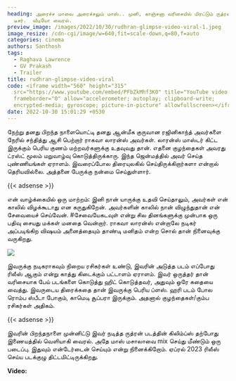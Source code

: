 ```yaml
---
heading: அரைச்ச மாவை அரைச்சலும் மாஸ்.. முனி, காஞ்சனா வரிசையில் மிரட்டும் ருத்ரன்
  டீசர்.  வீடியோ வைரல்.
preview_image: /images/2022/10/30/rudhran-glimpse-video-viral-1.jpeg
image_resize: /cdn-cgi/image/w=640,fit=scale-down,q=80,f=auto
categories: cinema
authors: Santhosh
tags:
  - Raghava Lawrence
  - GV Prakash
  - Trailer
title: rudhran-glimpse-video-viral
code: <iframe width="560" height="315"
  src="https://www.youtube.com/embed/PFbZkMhf3K0" title="YouTube video player"
  frameborder="0" allow="accelerometer; autoplay; clipboard-write;
  encrypted-media; gyroscope; picture-in-picture" allowfullscreen></iframe>
date: 2022-10-30 15:01:29 +0530
---
```



நேற்று தனது பிறந்த நாளையொட்டி தனது ஆன்மீக குருவான ரஜினிகாந்த் அவர்களை நேரில் சந்தித்து ஆசி பெற்றார் ராகவா லாரன்ஸ் அவர்கள். லாரன்ஸ்  மாஸ்டர் கிட்ட இருக்கும் பெரிய குணம் மற்றவர்களுக்கு உதவுவது தான். எதனை குழந்தைகள் அவரது ட்ரஸ்ட் மூலம் மறுவாழ்வு கொடுத்திருக்காரு. இந்த ஜென்மத்தில் அவர் செய்த புண்ணியங்கள் ஏராளம். இவரைப்போல திரையுலகில் செய்திருக்கிறார்களா என்றால் தெரியவில்லை. அத்தனை பேருக்கு நன்மை செய்துள்ளார்.

{{< adsense >}}

என் வாழ்க்கையில் ஒரு மாற்றம்:
இனி நான் யாருக்கு உதவி செய்தாலும், அவர்கள் என் காலில் விழக்கூடாது என கருதுகிறேன். அவர்களின் காலில் நான் விழுந்துதான் என் சேவையைச் செய்வேன். #சேவையேகடவுள் என்று சில தினங்களுக்கு முன்பாக ஒரு பதிவு சையது மக்கள் மனதை வென்றார். ராகவா லாரன்ஸ் என்றாலே நடிகர் அப்படிங்கிற விஷயம் அனைத்தையும் தாண்டி மனிதம் என்ற சொல் தான் நினைவுக்கு வருகிறது.

![](/images/2022/10/30/rudhran-glimpse-video-viral.jpeg)

இவருக்கு நடிகராகவும் நிறைய ரசிகர்கள் உண்டு, இவரின் அடுத்த படம் எப்போது ரிலீஸ் ஆகும் என்று காத்து கிடைக்கும் பட்டாளம் ஏராளம். இவர் ஒருத்தர் தான் வரிசையாக பேய் படங்களை கொடுத்து ஹிட் கொடுத்தவர், அதுவும் ஒரே கதையை வைத்து. இவருடைய திரைக்கதை தான் இவருக்கு பெரிய ப்ளஸ். ஹரி படம் போல ரொம்ப ஸ்பீடா போகும், காமெடி சூப்பரா இருக்கும். அதனால் குழந்தைகள்/கும்ப ரசிகர்கள் அதிகம்.

{{< adsense >}}

இவரின் பிறந்தநாளை முன்னிட்டு இவர் நடித்த ருத்ரன் படத்தின் கிலிம்ப்ஸ் தற்போது இணையத்தில் வெளியாகி வைரல். அதே மாஸ் மசாலாவை mix செய்து மீண்டும் ஒரு படைப்பு. இதுவும் என்டேர்டைன் செய்யும் என்று நினைக்கிறோம். ஏப்ரல் 2023 ரிலீஸ் செய்ய படக்குழு திட்டமிட்டிருக்கிறது. 

**Video:**